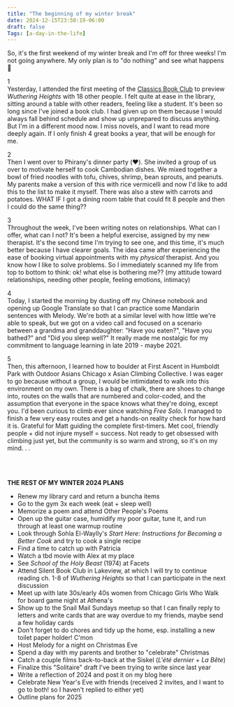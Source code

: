 ```yaml
---
title: "The beginning of my winter break"
date: 2024-12-15T23:50:19-06:00
draft: false
Tags: [a-day-in-the-life]
---
```


So, it's the first weekend of my winter break and I'm off for three weeks! I'm not going anywhere. My only plan is to "do nothing" and see what happens 🤠

1
\
Yesterday, I attended the first meeting of the [Classics Book Club](https://www.meetup.com/meetup-group-lbqzvmlr) to preview *Wuthering Heights* with 18 other people. I felt quite at ease in the library, sitting around a table with other readers, feeling like a student. It's been so long since I've joined a book club. I had given up on them because I would always fall behind schedule and show up unprepared to discuss anything. But I'm in a different mood now. I miss novels, and I want to read more deeply again. If I only finish 4 great books a year, that will be enough for me.

2
\
Then I went over to Phirany's dinner party (❤️). She invited a group of us over to motivate herself to cook Cambodian dishes. We mixed together a bowl of fried noodles with tofu, chives, shrimp, bean sprouts, and peanuts. My parents make a version of this with rice vermicelli and now I'd like to add this to the list to make it myself. There was also a stew with carrots and potatoes. WHAT IF I got a dining room table that could fit 8 people and then I could do the same thing??

3
\
Throughout the week, I've been writing notes on relationships. What can I offer, what can I not? It's been a helpful exercise, assigned by my new therapist. It's the second time I'm trying to see one, and this time, it's much better because I have clearer goals. The idea came after experiencing the ease of booking virtual appointments with my *physical* therapist. And you know how I like to solve problems. So I immediately scanned my life from top to bottom to think: ok! what else is bothering me?? (my attitude toward relationships, needing other people, feeling emotions, intimacy)

4
\
Today, I started the morning by dusting off my Chinese notebook and opening up Google Translate so that I can practice some Mandarin sentences with Melody. We're both at a similar level with how little we're able to speak, but we got on a video call and focused on a scenario between a grandma and granddaughter: "Have you eaten?", "Have you bathed?" and "Did you sleep well?" It really made me nostalgic for my commitment to language learning in late 2019 - maybe 2021.

5
\
Then, this afternoon, I learned how to boulder at First Ascent in Humboldt Park with Outdoor Asians Chicago x Asian Climbing Collective. I was eager to go because without a group, I would be intimidated to walk into this environment on my own. There is a bag of chalk, there are shoes to change into, routes on the walls that are numbered and color-coded, and the assumption that everyone in the space knows what they're doing, except you. I'd been curious to climb ever since watching *Free Solo*. I managed to finish a few very easy routes and get a hands-on reality check for how hard it is. Grateful for Matt guiding the complete first-timers. Met cool, friendly people + did not injure myself = success. Not ready to get obsessed with climbing just yet, but the community is so warm and strong, so it's on my mind. . .

<br><br>

**THE REST OF MY WINTER 2024 PLANS**
- Renew my library card and return a buncha items
- Go to the gym 3x each week (eat + sleep well)
- Memorize a poem and attend Other People's Poems
- Open up the guitar case, humidify my poor guitar, tune it, and run through at least one warmup routine
- Look through Sohla El-Waylly's *Start Here: Instructions for Becoming a Better Cook* and try to cook a single recipe
- Find a time to catch up with Patricia
- Watch a tbd movie with Alex at my place
- See *School of the Holy Beast* (1974) at Facets
- Attend Silent Book Club in Lakeview, at which I will try to continue reading ch. 1-8 of *Wuthering Heights* so that I can participate in the next discussion
- Meet up with late 30s/early 40s women from Chicago Girls Who Walk for board game night at Athena's
- Show up to the Snail Mail Sundays meetup so that I can finally reply to letters and write cards that are way overdue to my friends, maybe send a few holiday cards
- Don't forget to do chores and tidy up the home, esp. installing a new toilet paper holder! C'mon
- Host Melody for a night on Christmas Eve
- Spend a day with my parents and brother to "celebrate" Christmas
- Catch a couple films back-to-back at the Siskel (*L'été dernier* + *La Bête*)
- Finalize this "Solitaire" draft I've been trying to write since last year
- Write a reflection of 2024 and post it on my blog here
- Celebrate New Year's Eve with friends (received 2 invites, and I want to go to both! so I haven't replied to either yet)
- Outline plans for 2025